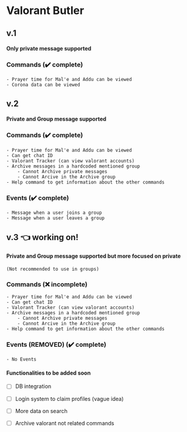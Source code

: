 # Valorant Butler

## v.1

#### Only private message supported

### Commands (✔️ complete)

    - Prayer time for Mal'e and Addu can be viewed
    - Corona data can be viewed

## v.2

#### Private and Group message supported

### Commands (✔️ complete)

    - Prayer time for Mal'e and Addu can be viewed
    - Can get chat ID
    - Valorant Tracker (can view valorant accounts)
    - Archive messages in a hardcoded mentioned group
        - Cannot Archive private messages
        - Cannot Arcive in the Archive group
    - Help command to get information about the other commands

### Events (✔️ complete)

    - Message when a user joins a group
    - Message when a user leaves a group

## v.3 👈 working on!

#### Private and Group message supported but more focused on private
`(Not recommended to use in groups)`

### Commands (❌ incomplete)

    - Prayer time for Mal'e and Addu can be viewed
    - Can get chat ID
    - Valorant Tracker (can view valorant accounts)
    - Archive messages in a hardcoded mentioned group
        - Cannot Archive private messages
        - Cannot Arcive in the Archive group
    - Help command to get information about the other commands

### Events (REMOVED) (✔️ complete)

    - No Events


#### Functionalities to be added soon
- [ ] DB integration
- [ ] Login system to claim profiles (vague idea)
- [ ] More data on search
- [ ] Archive valorant not related commands
 